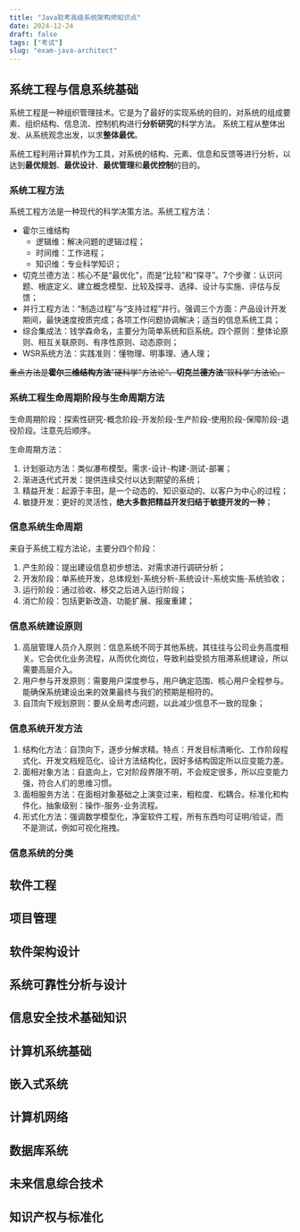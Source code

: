 ```yaml
---
title: "Java软考高级系统架构师知识点"
date: 2024-12-24
draft: false
tags: ["考试"]
slug: "exam-java-architect"
---
```



## 系统工程与信息系统基础
系统工程是一种组织管理技术。它是为了最好的实现系统的目的，对系统的组成要素、组织结构、信息流、控制机构进行**分析研究**的科学方法。
系统工程从整体出发、从系统观念出发，以求**整体最优**。

系统工程利用计算机作为工具，对系统的结构、元素、信息和反馈等进行分析，以达到**最优规划**、**最优设计**、**最优管理**和**最优控制**的目的。

### 系统工程方法
系统工程方法是一种现代的科学决策方法。系统工程方法：
- 霍尔三维结构
    - 逻辑维：解决问题的逻辑过程；
    - 时间维：工作进程；
    - 知识维：专业科学知识；
- 切克兰德方法：核心不是“最优化”，而是“比较”和“探寻”。7个步骤：认识问题、根底定义、建立概念模型、比较及探寻、选择、设计与实施、评估与反馈；
- 并行工程方法：“制造过程”与“支持过程”并行。强调三个方面：产品设计开发期间，最快速度按质完成；各项工作问题协调解决；适当的信息系统工具；
- 综合集成法：钱学森命名，主要分为简单系统和巨系统。四个原则：整体论原则、相互关联原则、有序性原则、动态原则；
- WSR系统方法：实践准则：懂物理、明事理、通人理；

~~重点方法是**霍尔三维结构方法**"硬科学"方法论“、**切克兰德方法**”软科学“方法论。~~

### 系统工程生命周期阶段与生命周期方法
生命周期阶段：探索性研究-概念阶段-开发阶段-生产阶段-使用阶段-保障阶段-退役阶段。注意先后顺序。

生命周期方法：
1. 计划驱动方法：类似瀑布模型。需求-设计-构建-测试-部署；
2. 渐进迭代式开发：提供连续交付以达到期望的系统；
3. 精益开发：起源于丰田，是一个动态的、知识驱动的、以客户为中心的过程；
4. 敏捷开发：更好的灵活性，**绝大多数把精益开发归结于敏捷开发的一种**；

### 信息系统生命周期
来自于系统工程方法论，主要分四个阶段：
1. 产生阶段：提出建设信息初步想法、对需求进行调研分析；
2. 开发阶段：单系统开发，总体规划-系统分析-系统设计-系统实施-系统验收；
3. 运行阶段：通过验收、移交之后进入运行阶段；
4. 消亡阶段：包括更新改造、功能扩展、报废重建；

### 信息系统建设原则
1. 高层管理人员介入原则：信息系统不同于其他系统，其往往与公司业务高度相关。它会优化业务流程，从而优化岗位，导致利益受损方阻滞系统建设，所以需要高层介入。
2. 用户参与开发原则：需要用户深度参与，用户确定范围、核心用户全程参与。能确保系统建设出来的效果最终与我们的预期是相符的。
3. 自顶向下规划原则：要从全局考虑问题，以此减少信息不一致的现象；

### 信息系统开发方法
1. 结构化方法：自顶向下，逐步分解求精。特点：开发目标清晰化、工作阶段程式化、开发文档规范化、设计方法结构化，因好多结构固定所以应变能力差。
2. 面相对象方法：自底向上，它对阶段界限不明，不会规定很多，所以应变能力强，符合人们的思维习惯。
3. 面相服务方法：在面相对象基础之上演变过来，粗粒度、松耦合。标准化和构件化，抽象级别：操作-服务-业务流程。
4. 形式化方法：强调数学模型化，净室软件工程，所有东西均可证明/验证，而不是测试，例如可视化拖拽。

### 信息系统的分类


## 软件工程
## 项目管理
## 软件架构设计
## 系统可靠性分析与设计
## 信息安全技术基础知识
## 计算机系统基础
## 嵌入式系统
## 计算机网络
## 数据库系统
## 未来信息综合技术
## 知识产权与标准化



